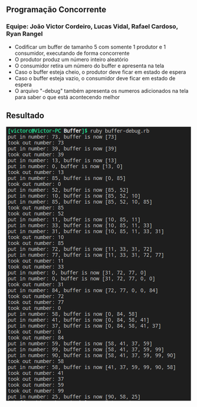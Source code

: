 ## Programação Concorrente
### Equipe: João Victor Cordeiro, Lucas Vidal, Rafael Cardoso, Ryan Rangel

- Codificar um buffer de tamanho 5 com somente 1 produtor e 1 consumidor, executando de forma concorrente
- O produtor produz um número inteiro aleatório
- O consumidor retira um número do buffer e apresenta na tela
- Caso o buffer esteja cheio, o produtor deve ficar em estado de espera
- Caso o buffer esteja vazio, o consumidor deve ficar em estado de espera
- O arquivo "-debug" também apresenta os numeros adicionados na tela para saber o que está acontecendo melhor

## Resultado

![Usando o buffer-debug](output.png?raw=true "Usando o buffer-debug")
